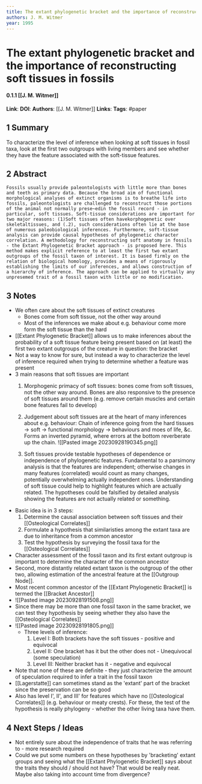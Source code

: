 ```yaml
---
title: The extant phylogenetic bracket and the importance of reconstructing soft tissues in fossils
authors: J. M. Witmer
year: 1995
---
```

# The extant phylogenetic bracket and the importance of reconstructing soft tissues in fossils
#### 0.1.1 [[J. M. Witmer]]
**Link**: 
**DOI**: 
**Authors**: [[J. M. Witmer]]
**Links**:
**Tags**: #paper

## 1 Summary
To characterize the level of inference when looking at soft tissues in fossil taxa, look at the first two outgroups with living members and see whether they have the feature associated with the soft-tissue features.
## 2 Abstract
```
Fossils usually provide paleontologists with little more than bones and teeth as primary data. Because the broad aim of functional morphological analyses of extinct organisms is to breathe life into fossils, paleontologists are challenged to reconstruct those portions of the animal not normally prese~edin the fossil record - in particular, soft tissues. Soft-tissue considerations are important for two major reasons: (1)Soft tissues often havekorphogenetic over skeletaltissues, and (.2), such considerations often lie at the base of numerous paleobiological inferences. Furthermore, soft-tissue analysis can provide causal hypotheses of phylogenetic character correlation. A methodology for reconstructing soft anatomy in fossils - the Extant Phylogenetic Bracket approach - is proposed here. This method makes explicit reference to at least the first two extant outgroups of the fossil taxon of interest. It is based firmly on the relation of biological homology, provides a means of rigorously establishing the limits of our inferences, and allows construction of a hierarchy of inference. The approach can be applied to virtually any unpresemed trait of a fossil taxon with little or no modification.
```

## 3 Notes

- We often care about the soft tissues of extinct creatures
	- Bones come from soft tissue, not the other way around
	- Most of the inferences we make about e.g. behaviour come more form the soft tissue than the hard
- [[Extant Phylogenetic Bracket]] allows us to make inferences about the probability of a soft tissue feature being present based on (at least) the first two extant outgroups of the creature in question: the bracket
- Not a way to know for sure, but instead a way to characterize the level of inference required when trying to determine whether a feature was present
- 3 main reasons that soft tissues are important
	1. Morphogenic primacy of soft tissues: bones come from soft tissues, not the other way around. Bones are also responsive to the presence of soft tissues around them (e.g. remove certain muscles and certain bone features fail to develop)
	2. Judgement about soft tissues are at the heart of many inferences about e.g. behaviour: Chain of inference going from the hard tissues $\to$ soft $\to$ functional morphology $\to$ behaviours and moes of life, &c. Forms an inverted pyramid, where errors at the bottom reverberate up the chain.
	   ![[Pasted image 20230928190345.png]]
	   
	3. Soft tissues provide testable hypotheses of dependence or independence of phylogenetic features. Fundamental to a parsimony analysis is that the features are independent; otherwise changes in many features (correlated) would count as many changes, potentially overwhelming actually independent ones. Understanding of soft tissue could help to highlight features which are actually related. The hypotheses could be falsified by detailed analysis showing the features are not actually related or something.
- Basic idea is in 3 steps:
	1. Determine the causal association between soft tissues and their [[Osteological Correlates]]
	2. Formulate a hypothesis that similaristies among the extant taxa are due to inheritance from a common ancestor
	3. Test the hypothesis by surveying the fossil taxa for the [[Osteological Correlates]]
- Character assessment of the fossil taxon and its first extant outgroup is important to determine the character of the common ancestor
- Second, more distantly related extant taxon is the outgroup of the other two, allowing estimation of the ancestral feature at the [[Outgroup Node]].
- Most recent common ancestor of the [[Extant Phylogenetic Bracket]] is termed the [[Bracket Ancestor]]
- ![[Pasted image 20230928191508.png]]
- Since there may be more than one fossil taxon in the same bracket, we can test they hypothesis by seeing whether they also have the [[Osteological Correlates]]
- ![[Pasted image 20230928191805.png]]
  - Three levels of inference:
	  1. Level I: Both brackets have the soft tissues - positive and equivocal
	  2. Level II: One bracket has it but the other does not - Unequivocal (some speculation)
	  3. Level III: Neither bracket has it - negative and equivocal
- Note that none of these are definite - they just characterize the amount of speculation required to infer a trait in the fossil taxon
- [[Lagerstatte]] can sometimes stand as the 'extant' part of the bracket since the preservation can be so good
- Also has level I', II', and III' for features which have no [[Osteological Correlates]] (e.g. behaviour or meaty crests). For these, the test of the hypothesis is really phylogeny - whether the other living taxa have them.
		

## 4 Next Steps / Ideas
- Not entirely sure about the independence of traits that he was referring to - more research required
- Could we put some numbers on these hypotheses by 'bracketing' extant groups and seeing what the [[Extant Phylogenetic Bracket]] says about the traits they should / should not have? That would be really neat. Maybe also taking into account time from divergence?
